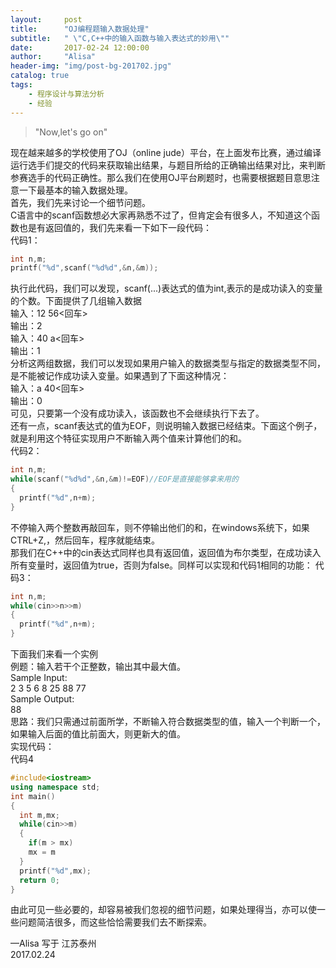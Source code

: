 ```yaml
---
layout:     post
title:      "OJ编程题输入数据处理"
subtitle:   " \"C,C++中的输入函数与输入表达式的妙用\""
date:       2017-02-24 12:00:00
author:     "Alisa"
header-img: "img/post-bg-201702.jpg"
catalog: true
tags:
    - 程序设计与算法分析
    - 经验
---
```


>"Now,let's go on"

现在越来越多的学校使用了OJ（online jude）平台，在上面发布比赛，通过编译运行选手们提交的代码来获取输出结果，与题目所给的正确输出结果对比，来判断参赛选手的代码正确性。那么我们在使用OJ平台刷题时，也需要根据题目意思注意一下最基本的输入数据处理。  
首先，我们先来讨论一个细节问题。  
C语言中的scanf函数想必大家再熟悉不过了，但肯定会有很多人，不知道这个函数也是有返回值的，我们先来看一下如下一段代码：  
代码1：
```c
int n,m;
printf("%d",scanf("%d%d",&n,&m));
```
执行此代码，我们可以发现，scanf(...)表达式的值为int,表示的是成功读入的变量的个数。下面提供了几组输入数据  
输入：12 56<回车>  
输出：2  
输入：40 a<回车>  
输出：1  
分析这两组数据，我们可以发现如果用户输入的数据类型与指定的数据类型不同，是不能被记作成功读入变量。如果遇到了下面这种情况：  
输入：a 40<回车>  
输出：0  
可见，只要第一个没有成功读入，该函数也不会继续执行下去了。  
还有一点，scanf表达式的值为EOF，则说明输入数据已经结束。下面这个例子，就是利用这个特征实现用户不断输入两个值来计算他们的和。  
代码2：
```c
int n,m;
while(scanf("%d%d",&n,&m)!=EOF)//EOF是直接能够拿来用的
{
  printf("%d",n+m);
}
```
不停输入两个整数再敲回车，则不停输出他们的和，在windows系统下，如果CTRL+Z,，然后回车，程序就能结束。  
那我们在C++中的cin表达式同样也具有返回值，返回值为布尔类型，在成功读入所有变量时，返回值为true，否则为false。同样可以实现和代码1相同的功能：
代码3：
```c++
int n,m;
while(cin>>n>>m)
{
  printf("%d",n+m);
}
```
下面我们来看一个实例  
例题：输入若干个正整数，输出其中最大值。  
Sample Input:  
2 3 5 6 8 25 88 77  
Sample Output:  
88  
思路：我们只需通过前面所学，不断输入符合数据类型的值，输入一个判断一个，如果输入后面的值比前面大，则更新大的值。  
实现代码：  
代码4  
```c++
#include<iostream>
using namespace std;
int main()
{
  int m,mx;
  while(cin>>m)
  {
    if(m > mx)
    mx = m
  }
  printf("%d",mx);
  return 0;
}
```
由此可见一些必要的，却容易被我们忽视的细节问题，如果处理得当，亦可以使一些问题简洁很多，而这些恰恰需要我们去不断探索。

—Alisa 写于  江苏泰州  
2017.02.24



  